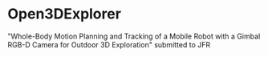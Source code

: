 # Open3DExplorer
"Whole-Body Motion Planning and Tracking of a Mobile Robot with a Gimbal RGB-D Camera for Outdoor 3D Exploration" submitted to JFR
